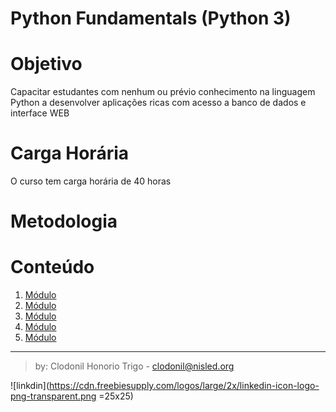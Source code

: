 Python Fundamentals (Python 3)
===============

# Objetivo
Capacitar estudantes com nenhum ou prévio conhecimento na linguagem Python a desenvolver aplicações ricas com acesso a banco de dados e interface WEB

# Carga Horária  
O curso tem carga horária de 40 horas

# Metodologia



# Conteúdo

1. [Módulo](modulo1/README.md)
2. [Módulo](modulo2/README.md)
3. [Módulo](modulo3/README.md)
4. [Módulo](modulo4/README.md)
5. [Módulo](modulo5/README.md)


*** 
> by: Clodonil Honorio Trigo - clodonil@nisled.org 

![linkdin](https://cdn.freebiesupply.com/logos/large/2x/linkedin-icon-logo-png-transparent.png =25x25)

